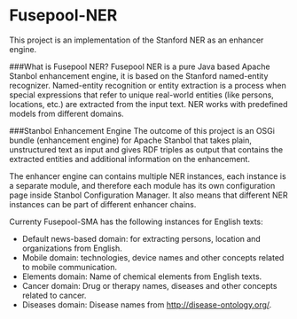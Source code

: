 Fusepool-NER
============

This project is an implementation of the Stanford NER as an enhancer engine.

###What is Fusepool NER?
Fusepool NER is a pure Java based Apache Stanbol enhancement engine, it is based on the Stanford named-entity recognizer. Named-entity recognition or entity extraction is a process when special expressions that refer to unique real-world entities (like persons, locations, etc.) are extracted from the input text. NER works with predefined models from different domains. 

###Stanbol Enhancement Engine
The outcome of this project is an OSGi bundle (enhancement engine) for Apache Stanbol that takes plain, unstructured text as input and gives RDF triples as output that contains the extracted entities and additional information on the enhancement.

The enhancer engine can contains multiple NER instances, each instance is a separate module, and therefore each module has its own configuration page inside Stanbol Configuration Manager. It also means that different NER instances can be part of different enhancer chains.

Currenty Fusepool-SMA has the following instances for English texts:
* Default news-based domain: for extracting persons, location and organizations from English. 
* Mobile domain: technologies, device names and other concepts related to mobile communication.
* Elements domain: Name of chemical elements from English texts.
* Cancer domain: Drug or therapy names, diseases and other concepts related to cancer.
* Diseases domain: Disease names from http://disease-ontology.org/.
